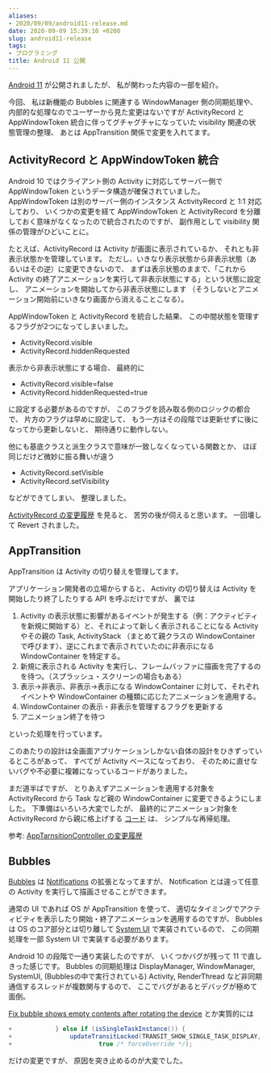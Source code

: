 ```yaml
---
aliases:
- 2020/09/09/android11-release.md
date: 2020-09-09 15:39:10 +0200
slug: android11-release
tags:
- プログラミング
title: Android 11 公開
---
```

[Android 11](https://www.android.com/android-11/) が公開されましたが、
私が関わった内容の一部を紹介。

今回、
私は新機能の Bubbles に関連する WindowManager 側の同期処理や、
内部的な処理なのでユーザーから見た変更はないですが ActivityRecord と AppWindowToken 統合に伴ってグチャグチャになっていた visibility 関連の状態管理の整理、
あとは AppTransition 関係で変更を入れてます。

## ActivityRecord と AppWindowToken 統合

Android 10 ではクライアント側の Activity に対応してサーバー側で AppWindowToken というデータ構造が確保されていました。
AppWindowToken は別のサーバー側のインスタンス ActivityRecord と 1:1 対応しており、
いくつかの変更を経て AppWindowToken と ActivityRecord を分離しておく意味がなくなったので統合されたのですが、
副作用として visibility 関係の管理がひどいことに。

たとえば、ActivityRecord は Activity が画面に表示されているか、
それとも非表示状態かを管理しています。
ただし、いきなり表示状態から非表示状態（あるいはその逆）に変更できないので、
まずは表示状態のままで、「これから Activity の終了アニメーションを実行して非表示状態にする」という状態に設定し、
アニメーションを開始してから非表示状態にします
（そうしないとアニメーション開始前にいきなり画面から消えることこなる）。

AppWindowToken と ActivityRecord を統合した結果、
この中間状態を管理するフラグが2つになってしまいました。

* ActivityRecord.visible
* ActivityRecord.hiddenRequested

表示から非表示状態にする場合、
最終的に

* ActivityRecord.visible=false
* ActivityRecord.hiddenRequested=true

に設定する必要があるのですが、
このフラグを読み取る側のロジックの都合で、
片方のフラグは早めに設定して、
もう一方はその段階では更新せずに後になってから更新しないと、
期待通りに動作しない。

他にも基底クラスと派生クラスで意味が一致しなくなっている関数とか、
ほぼ同じだけど微妙に振る舞いが違う

* ActivityRecord.setVisible
* ActivityRecord.setVisibility

などができてしまい、
整理しました。

[ActivityRecord の変更履歴](https://android.googlesource.com/platform/frameworks/base/+log/f2f6c91dd3c4ce44e3ec60d6765d4733835a4a45/services/core/java/com/android/server/wm/ActivityRecord.java) を見ると、
苦労の後が伺えると思います。
一回壊して Revert されました。

## AppTransition

AppTransition は Activity の切り替えを管理してます。

アプリケーション開発者の立場からすると、
Activity の切り替えは Activity を開始したり終了したりする API を呼ぶだけですが、
裏では

1. Activity の表示状態に影響があるイベントが発生する（例：アクティビティを新規に開始する）と、それによって新しく表示されることになる Activity やその親の Task, ActivityStack （まとめて親クラスの WindowContainer で呼びます）、逆にこれまで表示されていたのに非表示になる WindowContainer を特定する。
1. 新規に表示される Activity を実行し、フレームバッファに描画を完了するのを待つ。（スプラッシュ・スクリーンの場合もある）
1. 表示→非表示、非表示→表示になる WindowContainer に対して、それぞれイベントや WindowContainer の種類に応じたアニメーションを適用する。
1. WindowContainer の表示・非表示を管理するフラグを更新する
1. アニメーション終了を待つ

といった処理を行っています。

このあたりの設計は全画面アプリケーションしかない自体の設計をひきずっているところがあって、
すべてが Activity ベースになっており、
そのために直せないバグや不必要に複雑になっているコードがありました。

まだ道半ばですが、
とりあえずアニメーションを適用する対象を ActivityRecord から Task など親の WindowContainer に変更できるようにしました。
下準備はいろいろ大変でしたが、
最終的にアニメーション対象を ActivityRecord から親に格上げする [コード](https://android.googlesource.com/platform/frameworks/base/+/737b7f16208c455eb392fbee8e681597ebeb48d1/services/core/java/com/android/server/wm/AppTransitionController.java#397) は、
シンプルな再帰処理。


参考: [AppTarnsitionController の変更履歴](https://android.googlesource.com/platform/frameworks/base/+log/refs/heads/android11-release/services/core/java/com/android/server/wm/AppTransitionController.java)

## Bubbles

[Bubbles](https://developer.android.com/guide/topics/ui/bubbles) は
[Notifications](https://developer.android.com/guide/topics/ui/notifiers/notifications) の拡張となってますが、
Notification とは違って任意の Activity を実行して描画させることができます。

通常の UI であれば OS が AppTransition を使って、
適切なタイミングでアクティビティを表示したり開始・終了アニメーションを適用するのですが、
Bubbles は OS のコア部分とは切り離して [System UI](https://android.googlesource.com/platform/frameworks/base/+/refs/heads/android11-release/packages/SystemUI/) で実装されているので、
この同期処理を一部 System UI で実装する必要があります。

Android 10 の段階で一通り実装したのですが、
いくつかバグが残って 11 で直しきった感じです。
Bubbles の同期処理は DisplayManager, WindowManager, SystemUI, (Bubblesの中で実行されている) Activity, RenderThread など非同期通信するスレッドが複数関与するので、
ここでバグがあるとデバッグが極めて面倒。

[Fix bubble shows empty contents after rotating the device](https://android.googlesource.com/platform/frameworks/base/+/f76ce36997220a482571625fd51274a8e5a11d11%5E%21/#F0) とか実質的には

```java
+            } else if (isSingleTaskInstance()) {
+                updateTransitLocked(TRANSIT_SHOW_SINGLE_TASK_DISPLAY, options,
+                        true /* forceOverride */);
```

だけの変更ですが、
原因を突き止めるのが大変でした。
